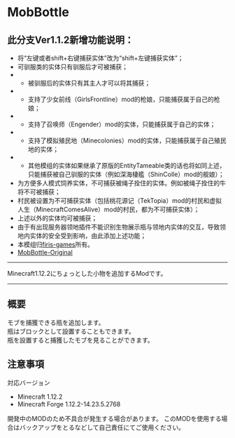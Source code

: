 MobBottle
===
## 此分支Ver1.1.2新增功能说明：  
- 将“左键或者shift+右键捕获实体”改为“shift+左键捕获实体”；  
- 可驯服类的实体只有驯服后才可被捕获；  
- - 被驯服后的实体只有其主人才可以将其捕获；  
- - 支持了少女前线（GirlsFrontline）mod的枪娘，只能捕获属于自己的枪娘；  
- - 支持了召唤师（Engender）mod的实体，只能捕获属于自己的实体；  
- - 支持了模拟殖民地（Minecolonies）mod的实体，只能捕获属于自己殖民地的实体；  
- - 其他模组的实体如果继承了原版的EntityTameable类的话也将如同上述，只能捕获被自己驯服的实体（例如深海棲艦（ShinColle）mod的舰娘）；  
- 为方便多人模式饲养实体，不可捕获被绳子拴住的实体。例如被绳子拴住的牛将不可被捕获；  
- 村民被设置为不可捕获实体（包括桃花源记（TekTopia）mod的村民和虚拟人生（MinecraftComesAlive）mod的村民，都为不可捕获实体）；  
- 上述以外的实体均可被捕获；  
- 由于有出现服务器领地插件不能识别生物展示瓶与领地内实体的交互，导致领地内实体的安全受到影响，由此添加上述功能；  
- 本模组归[firis-games](https://github.com/firis-games)所有。
- [MobBottle-Original](https://github.com/firis-games/MobBottle)
---

Minecraft1.12.2にちょっとした小物を追加するModです。

---

## 概要
モブを捕獲できる瓶を追加します。  
瓶はブロックとして設置することもできます。  
瓶を設置すると捕獲したモブを見ることができます。

## 注意事項
対応バージョン
- Minecraft 1.12.2
- Minecraft Forge 1.12.2-14.23.5.2768
  
開発中のMODのため不具合が発生する場合があります。
このMODを使用する場合はバックアップをとるなどして自己責任にてご使用ください。
